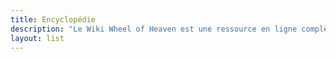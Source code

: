 ```yaml
---
title: Encyclopédie
description: "Le Wiki Wheel of Heaven est une ressource en ligne complète qui sert de vaste répertoire d'informations liées aux thèmes principaux du site. Il propose une large gamme d'articles couvrant divers aspects de l'hypothèse sur le rôle d'une civilisation extraterrestre avancée dans la formation de l'histoire humaine et le développement de la vie sur Terre. C'est un outil inestimable pour les utilisateurs cherchant à approfondir leur compréhension de l'exploration des connexions et des origines cosmiques de l'humanité par le site."
layout: list
---
```

